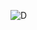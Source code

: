 ![D](https://github.com/flyandancexo/IDE-less-AVR/assets/66555404/a4889fa6-ce64-4fe0-a304-c8bfe44c32d9)
